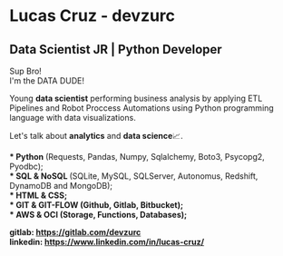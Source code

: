 # Lucas Cruz - devzurc
## Data Scientist JR | Python Developer
<p>
  Sup Bro!<br>
  I'm the DATA DUDE!
</p>

<p>
  Young <b>data scientist</b> performing business analysis by applying ETL Pipelines and Robot Proccess Automations using Python programming language with data visualizations.
</p>

<p>
  Let's talk about <b>analytics</b> and <b>data science</b>📈.
</p>

<p>
  <b>* Python </b>(Requests, Pandas, Numpy, Sqlalchemy, Boto3, Psycopg2, Pyodbc);<br>
  <b>* SQL  & NoSQL </b>(SQLite, MySQL, SQLServer, Autonomus, Redshift, DynamoDB and MongoDB);<br>
  <b>* HTML & CSS;</b><br>
  <b>* GIT  & GIT-FLOW (Github, Gitlab, Bitbucket);<br>
  <b>* AWS  & OCI </b>(Storage, Functions, Databases);<br>
</p>
  
<b>gitlab: https://gitlab.com/devzurc</b><br>
<b>linkedin: https://www.linkedin.com/in/lucas-cruz/</b>

  
